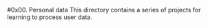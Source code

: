 #0x00. Personal data
This directory contains a series of projects for learning to process user data.
